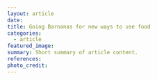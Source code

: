 ```yaml
---
layout: article
date:
title: Going Barnanas for new ways to use food
categories:
  - article
featured_image:
summary: Short summary of article content.
references:
photo_credit:
---
```

